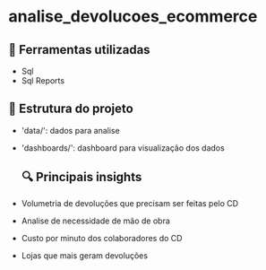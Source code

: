# analise_devolucoes_ecommerce

## 🧰 Ferramentas utilizadas
- Sql
- Sql Reports

## 📁 Estrutura do projeto
- 'data/': dados para analise
- 'dashboards/': dashboard para visualização dos dados

  ## 🔍 Principais insights
- Volumetria de devoluções que precisam ser feitas pelo CD 
- Analise de necessidade de mão de obra
- Custo por minuto dos colaboradores do CD
- Lojas que mais geram devoluções 
